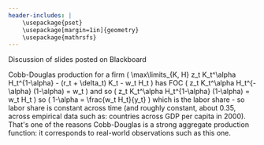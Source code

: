 ```yaml
---
header-includes: |
    \usepackage{pset}
    \usepackage[margin=1in]{geometry}
    \usepackage{mathrsfs}
---
```


Discussion of slides posted on Blackboard

Cobb-Douglas production for a firm \( \max\limits_{K, H} z_t K_t^\alpha H_t^{1-\alpha} - (r_t + \delta_t) K_t - w_t H_t \) has FOC \( z_t K_t^\alpha H_t^{-\alpha} (1-\alpha) = w_t \) and so \( z_t K_t^\alpha H_t^{1-\alpha} (1-\alpha) = w_t H_t \) so \( 1-\alpha = \frac{w_t H_t}{y_t} \) which is the labor share - so labor share is constant across time (and roughly constant, about 0.35, across empirical data such as: countries across GDP per capita in 2000). That's one of the reasons Cobb-Douglas is a strong aggregate production function: it corresponds to real-world observations such as this one.
